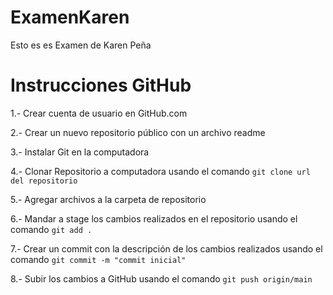 # ExamenKaren
Esto es es Examen de Karen Peña 

# Instrucciones GitHub 
1.- Crear cuenta de usuario en GitHub.com

2.- Crear un nuevo repositorio público con un archivo readme 

3.- Instalar Git en la computadora 

4.- Clonar Repositorio a computadora usando el comando `git clone url del repositorio`

5.- Agregar archivos a la carpeta de repositorio 

6.- Mandar a stage los cambios realizados en el repositorio usando el comando `git add .`   

7.- Crear un commit con la descripción de los cambios realizados usando el comando `git commit -m "commit inicial" `

8.- Subir los cambios a GitHub usando el comando `git push origin/main `  